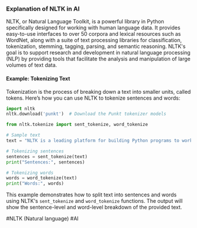 ### Explanation of NLTK in AI

NLTK, or Natural Language Toolkit, is a powerful library in Python specifically designed for working with human language data. It provides easy-to-use interfaces to over 50 corpora and lexical resources such as WordNet, along with a suite of text processing libraries for classification, tokenization, stemming, tagging, parsing, and semantic reasoning. NLTK's goal is to support research and development in natural language processing (NLP) by providing tools that facilitate the analysis and manipulation of large volumes of text data.

#### Example: Tokenizing Text

Tokenization is the process of breaking down a text into smaller units, called tokens. Here’s how you can use NLTK to tokenize sentences and words:

```python
import nltk
nltk.download('punkt')  # Download the Punkt tokenizer models

from nltk.tokenize import sent_tokenize, word_tokenize

# Sample text
text = "NLTK is a leading platform for building Python programs to work with human language data."

# Tokenizing sentences
sentences = sent_tokenize(text)
print("Sentences:", sentences)

# Tokenizing words
words = word_tokenize(text)
print("Words:", words)
```

This example demonstrates how to split text into sentences and words using NLTK's `sent_tokenize` and `word_tokenize` functions. The output will show the sentence-level and word-level breakdown of the provided text.

#NLTK (Natural language) #AI